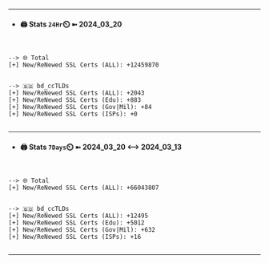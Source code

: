 

---
- #### 🖨️ **Stats** `24Hr`⏲️ ➼ 2024_03_20
```console


--> 🌐 Total
[+] New/ReNewed SSL Certs (ALL): +12459870


--> 🇧🇩 bd_ccTLDs
[+] New/ReNewed SSL Certs (ALL): +2043
[+] New/ReNewed SSL Certs (Edu): +883
[+] New/ReNewed SSL Certs (Gov|Mil): +84
[+] New/ReNewed SSL Certs (ISPs): +0


```

---
- #### 🖨️ **Stats** `7Days`⏲️ ➼ 2024_03_20 <--> 2024_03_13
```console


--> 🌐 Total
[+] New/ReNewed SSL Certs (ALL): +66043807


--> 🇧🇩 bd_ccTLDs
[+] New/ReNewed SSL Certs (ALL): +12495
[+] New/ReNewed SSL Certs (Edu): +5012
[+] New/ReNewed SSL Certs (Gov|Mil): +632
[+] New/ReNewed SSL Certs (ISPs): +16


```

---

